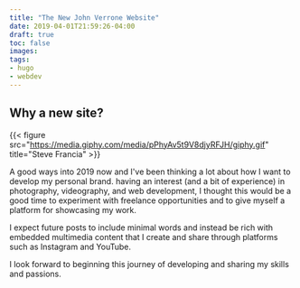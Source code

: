 ```yaml
---
title: "The New John Verrone Website"
date: 2019-04-01T21:59:26-04:00
draft: true
toc: false
images:
tags:
- hugo
- webdev
---
```


## Why a new site?

{{< figure src="https://media.giphy.com/media/pPhyAv5t9V8djyRFJH/giphy.gif" title="Steve Francia" >}}

A good ways into 2019 now and I've been thinking a lot about how I want to develop my personal brand.
having an interest (and a bit of experience) in photography, videography, and web development, I thought this would
be a good time to experiment with freelance opportunities and to give myself a platform for showcasing my work.

I expect future posts to include minimal words and instead be rich with embedded multimedia content that I create 
and share through platforms such as Instagram and YouTube.


I look forward to beginning this journey of developing and sharing my skills and passions.

